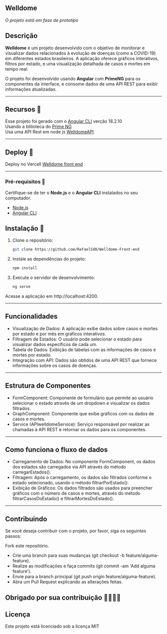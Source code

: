 ## Welldome

*O projeto está em fase de prototipo*

## Descrição

**Welldome** é um projeto desenvolvido com o objetivo de monitorar e visualizar dados relacionados à evolução de doenças (como a COVID-19) em diferentes estados brasileiros. A aplicação oferece gráficos interativos, filtros por estado, e uma visualização detalhada de casos e mortes em tempo real.

O projeto foi desenvolvido usando **Angular** com **PrimeNG** para os componentes da interface, e consome dados de uma API REST para exibir informações atualizadas.

---

## Recursos 🌟

Esse projeto foi gerado com o [Angular CLI](https://github.com/angular/angular-cli) verção 18.2.10
<br>
Usando a blilioteca do [Prime NG](https://primeng.org/)
<br>
Usa uma API Rest em node js [WelldomeAPI](https://github.com/RafaelSd0/Welldome_Back-end)


---

## Deploy 🌟

Deploy no Vercell [Welldome front end](https://welldome-front-end.vercel.app/)

---

### Pré-requisitos 🌟

Certifique-se de ter o **Node.js** e o **Angular CLI** instalados no seu computador. 

- [Node.js](https://nodejs.org/)
- [Angular CLI](https://angular.io/cli)

## Instalação 🚀

1. Clone o repositório:

   ```bash
   git clone https://github.com/RafaelSd0/Welldome-Front-end
2. Instale as dependências do projeto:
   ```bash
   npm install
3. Execute o servidor de desenvolvimento:
   ```bash
   ng serve
Acesse a aplicação em http://localhost:4200.

---

## Funcionalidades 

- Visualização de Dados: A aplicação exibe dados sobre casos e mortes por estado e por mês em gráficos interativos.
- Filtragem de Estados: O usuário pode selecionar o estado para visualizar dados específicos de cada um.
- Tabela de Dados: Exibição de tabelas com as informações de casos e mortes por estado.
- Integração com API: Dados são obtidos de uma API REST que fornece informações sobre os casos de doenças.

---

## Estrutura de Componentes 

- FormComponent: Componente de formulário que permite ao usuário selecionar o estado através de um dropdown e visualizar os dados filtrados.
- GraphComponent: Componente que exibe gráficos com os dados de casos e mortes.
- Service (APIwelldomeService): Serviço responsável por realizar as chamadas à API REST e retornar os dados para os componentes.

---

## Como funciona o fluxo de dados 

- Carregamento de Dados: No componente FormComponent, os dados dos estados são carregados via API através do método carregarEstados().
- Filtragem: Após o carregamento, os dados são filtrados conforme o estado selecionado, usando o método filtrarPorEstado().
- Exibição de Gráficos: Os dados filtrados são usados para preencher gráficos com o número de casos e mortes, através do método filtrarCasosDoEstado() e filtrarMortesDoEstado().

---

## Contribuindo
Se você deseja contribuir com o projeto, por favor, siga os seguintes passos:

Fork este repositório.
- Crie uma branch para suas mudanças (git checkout -b feature/alguma-feature).
- Realize as modificações e faça commits (git commit -am 'Add alguma feature').
- Envie para a branch principal (git push origin feature/alguma-feature).
- Abra um Pull Request explicando as alterações feitas.

Obrigado por sua contribuição 🚀🚀🚀🚀
---

## Licença

Este projeto está licenciado sob a licença MIT

